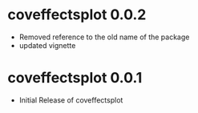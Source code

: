 # coveffectsplot 0.0.2

* Removed reference to the old name of the package
* updated vignette


# coveffectsplot 0.0.1

* Initial Release of coveffectsplot
